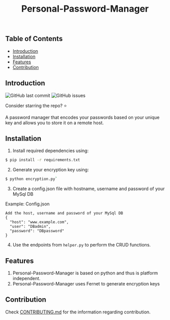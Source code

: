 <h1 align="center"> Personal-Password-Manager </h1> <br>

<!-- Add banner Image here -->

## Table of Contents

- [Introduction](#introduction)
- [Installation](#installation)
- [Features](#features)
- [Contribution](#contribution)

## Introduction


![GitHub last commit](https://img.shields.io/github/last-commit/sansyrox/Personal-Password-Manager)  ![GitHub issues](https://img.shields.io/github/issues/sansyrox/Personal-Password-Manager)


Consider starring the repo? :star:

A password manager that encodes your passwords based on your unique key and allows you to store it on a remote host.

## Installation

1. Install required dependencies using:

```sh
$ pip install -r requirements.txt
```

2. Generate your encryption key using:

```sh
$ python encryption.py`
```

3. Create a config.json file with hostname, username and password of your MySql DB

Example: Config.json
```
Add the host, username and password of your MySql DB
{
  "host": "www.example.com",
  "user": "DBadmin",
  "password": "DBpassword"
}
```

4. Use the endpoints from `helper.py` to perform the CRUD functions.

## Features

1. Personal-Password-Manager is based on python and thus is platform independent.
2. Personal-Password-Manager uses Fernet to generate encryption keys

## Contribution

Check [CONTRIBUTING.md](https://github.com/sansyrox/Personal-Password-Manager/blob/main/CONTRIBUTING.md) for the information regarding contribution.
